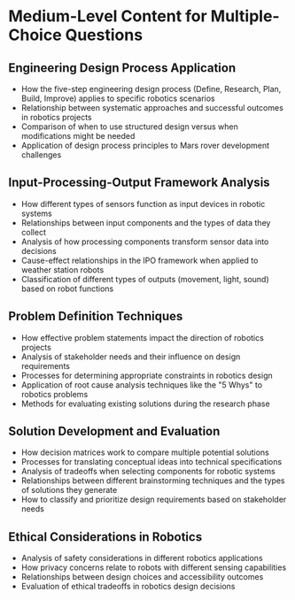 # Medium-Level Content for Multiple-Choice Questions

## Engineering Design Process Application
- How the five-step engineering design process (Define, Research, Plan, Build, Improve) applies to specific robotics scenarios
- Relationship between systematic approaches and successful outcomes in robotics projects
- Comparison of when to use structured design versus when modifications might be needed
- Application of design process principles to Mars rover development challenges

## Input-Processing-Output Framework Analysis
- How different types of sensors function as input devices in robotic systems
- Relationships between input components and the types of data they collect
- Analysis of how processing components transform sensor data into decisions
- Cause-effect relationships in the IPO framework when applied to weather station robots
- Classification of different types of outputs (movement, light, sound) based on robot functions

## Problem Definition Techniques
- How effective problem statements impact the direction of robotics projects
- Analysis of stakeholder needs and their influence on design requirements
- Processes for determining appropriate constraints in robotics design
- Application of root cause analysis techniques like the "5 Whys" to robotics problems
- Methods for evaluating existing solutions during the research phase

## Solution Development and Evaluation
- How decision matrices work to compare multiple potential solutions
- Processes for translating conceptual ideas into technical specifications
- Analysis of tradeoffs when selecting components for robotic systems
- Relationships between different brainstorming techniques and the types of solutions they generate
- How to classify and prioritize design requirements based on stakeholder needs

## Ethical Considerations in Robotics
- Analysis of safety considerations in different robotics applications
- How privacy concerns relate to robots with different sensing capabilities
- Relationships between design choices and accessibility outcomes
- Evaluation of ethical tradeoffs in robotics design decisions